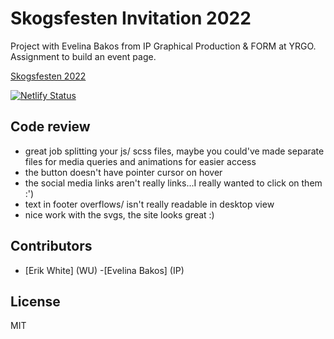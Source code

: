 # Skogsfesten Invitation 2022

Project with Evelina Bakos from IP Graphical Production & FORM at YRGO. Assignment to build an event page.

[Skogsfesten 2022](https://wuip20-project.netlify.app/)

[![Netlify Status](https://api.netlify.com/api/v1/badges/443ea262-d863-4ba7-a652-814c20de6fc2/deploy-status)](https://app.netlify.com/sites/wuip20-project/deploys)

## Code review

- great job splitting your js/ scss files, maybe you could've made separate files for media queries and animations for easier access
- the button doesn't have pointer cursor on hover
- the social media links aren't really links...I really wanted to click on them :') 
- text in footer overflows/ isn't really readable in desktop view
- nice work with the svgs, the site looks great :)

## Contributors

-   [Erik White] (WU) -[Evelina Bakos] (IP)

## License

MIT
